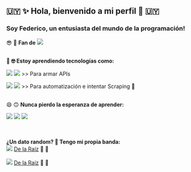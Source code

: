 ## :uruguay: ✨ Hola, bienvenido a mi perfil 👋 :uruguay:

### Soy Federico, un entusiasta del mundo de la programación!

:sunglasses: :snake:	**Fan de** <img src="https://img.shields.io/badge/Python-FFD43B?style=for-the-badge&logo=python&logoColor=blue"/>
 
 
<br>**🌱 :nerd_face:	Estoy aprendiendo tecnologías como:**
 
<img src="https://img.shields.io/badge/Flask-000000?style=for-the-badge&logo=flask&logoColor=white"/> <img src="https://img.shields.io/badge/fastapi-109989?style=for-the-badge&logo=FASTAPI&logoColor=white"/>  >> Para armar APIs 

<img src="https://img.shields.io/badge/Selenium-43B02A?style=for-the-badge&logo=Selenium&logoColor=white"/> <img src="https://img.shields.io/badge/Requests-FFD43B?style=for-the-badge&logo=python&logoColor=blue"/>  >> Para automatización e intentar Scraping :rofl: 	
 
<br>😄 :upside_down_face: **Nunca pierdo la esperanza de aprender:**

<img src="https://img.shields.io/badge/HTML5-E34F26?style=for-the-badge&logo=html5&logoColor=white"/> <img src="https://img.shields.io/badge/CSS3-1572B6?style=for-the-badge&logo=css3&logoColor=white"/> <img src="https://img.shields.io/badge/JavaScript-323330?style=for-the-badge&logo=javascript&logoColor=F7DF1E"/>

<br><br>**¿Un dato random? 🤔 Tengo mi propia banda:**
<br><img src="https://img.shields.io/badge/Spotify-1ED760?&style=for-the-badge&logo=spotify&logoColor=white"/> <a href="https://open.spotify.com/artist/0Ckfkq7CKmG8AM3Ln6zcx2" target="_blank"> De la Raíz</a> :microphone:	:guitar:	
<br><img src="https://img.shields.io/badge/YouTube_Music-FF0000?style=for-the-badge&logo=youtube-music&logoColor=white"/> <a href="https://www.youtube.com/channel/UChSfyFn6Ev4bm_yl7R7h2eg" target="_blank"> De la Raíz</a> :guitar:	:microphone:	

